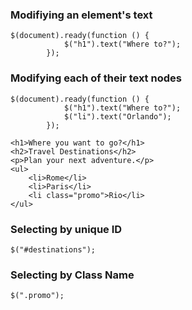 ### Modifiying an element's text

    $(document).ready(function () {
                $("h1").text("Where to?");
            });

### Modifying each of their text nodes

    $(document).ready(function () {
                $("h1").text("Where to?");
                $("li").text("Orlando");
            }); 

    <h1>Where you want to go?</h1>
    <h2>Travel Destinations</h2>
    <p>Plan your next adventure.</p>
    <ul>
        <li>Rome</li>
        <li>Paris</li>
        <li class="promo">Rio</li>
    </ul>

### Selecting by unique ID

    $("#destinations");

### Selecting by Class Name

    $(".promo");






















